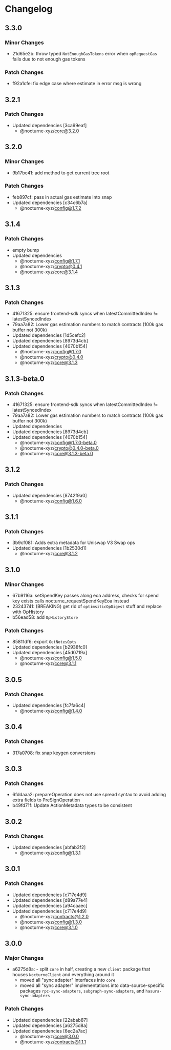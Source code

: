 # Changelog

## 3.3.0

### Minor Changes

- 21d65e2b: throw typed `NotEnoughGasTokens` error when `opRequestGas` fails due to not enough gas tokens

### Patch Changes

- f92a1cfe: fix edge case where estimate in error msg is wrong

## 3.2.1

### Patch Changes

- Updated dependencies [3ca99eaf]
  - @nocturne-xyz/core@3.2.0

## 3.2.0

### Minor Changes

- 9b17bc41: add method to get current tree root

### Patch Changes

- feb897cf: pass in actual gas estimate into snap
- Updated dependencies [c34c6b7a]
  - @nocturne-xyz/config@1.7.2

## 3.1.4

### Patch Changes

- empty bump
- Updated dependencies
  - @nocturne-xyz/config@1.7.1
  - @nocturne-xyz/crypto@0.4.1
  - @nocturne-xyz/core@3.1.4

## 3.1.3

### Patch Changes

- 41671325: ensure frontend-sdk syncs when latestCommittedIndex != latestSyncedIndex
- 79aa7a82: Lower gas estimation numbers to match contracts (100k gas buffer not 300k)
- Updated dependencies [1d5cefc2]
- Updated dependencies [8973d4cb]
- Updated dependencies [4070b154]
  - @nocturne-xyz/config@1.7.0
  - @nocturne-xyz/crypto@0.4.0
  - @nocturne-xyz/core@3.1.3

## 3.1.3-beta.0

### Patch Changes

- 41671325: ensure frontend-sdk syncs when latestCommittedIndex != latestSyncedIndex
- 79aa7a82: Lower gas estimation numbers to match contracts (100k gas buffer not 300k)
- Updated dependencies
- Updated dependencies [8973d4cb]
- Updated dependencies [4070b154]
  - @nocturne-xyz/config@1.7.0-beta.0
  - @nocturne-xyz/crypto@0.4.0-beta.0
  - @nocturne-xyz/core@3.1.3-beta.0

## 3.1.2

### Patch Changes

- Updated dependencies [8742f9a0]
  - @nocturne-xyz/config@1.6.0

## 3.1.1

### Patch Changes

- 3b9cf081: Adds extra metadata for Uniswap V3 Swap ops
- Updated dependencies [1b2530d1]
  - @nocturne-xyz/core@3.1.2

## 3.1.0

### Minor Changes

- 67b9116a: setSpendKey passes along eoa address, checks for spend key exists calls nocturne_requestSpendKeyEoa instead
- 23243741: (BREAKING) get rid of `optimsiticOpDigest` stuff and replace with OpHistory
- b56ead58: add `OpHistoryStore`

### Patch Changes

- 85811df6: export `GetNotesOpts`
- Updated dependencies [b2938fc0]
- Updated dependencies [45d0719a]
  - @nocturne-xyz/config@1.5.0
  - @nocturne-xyz/core@3.1.1

## 3.0.5

### Patch Changes

- Updated dependencies [fc7fa6c4]
  - @nocturne-xyz/config@1.4.0

## 3.0.4

### Patch Changes

- 317a0708: fix snap keygen conversions

## 3.0.3

### Patch Changes

- 6fddaaa2: prepareOperation does not use spread syntax to avoid adding extra fields to PreSignOperation
- b49fd71f: Update ActionMetadata types to be consistent

## 3.0.2

### Patch Changes

- Updated dependencies [abfab3f2]
  - @nocturne-xyz/config@1.3.1

## 3.0.1

### Patch Changes

- Updated dependencies [c717e4d9]
- Updated dependencies [d89a77e4]
- Updated dependencies [a94caaec]
- Updated dependencies [c717e4d9]
  - @nocturne-xyz/contracts@1.2.0
  - @nocturne-xyz/config@1.3.0
  - @nocturne-xyz/core@3.1.0

## 3.0.0

### Major Changes

- a6275d8a: - split `core` in half, creating a new `client` package that houses `NocturneClient` and everything around it
  - moved all "sync adapter" interfaces into `core`
  - moved all "sync adapter" implementations into data-source-specific packages `rpc-sync-adapters`, `subgraph-sync-adapters`, and `hasura-sync-adapters`

### Patch Changes

- Updated dependencies [22abab87]
- Updated dependencies [a6275d8a]
- Updated dependencies [6ec2a7ac]
  - @nocturne-xyz/core@3.0.0
  - @nocturne-xyz/contracts@1.1.1

